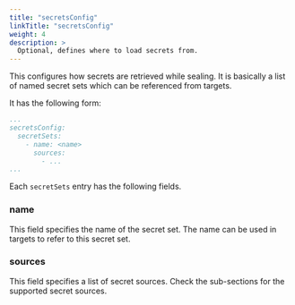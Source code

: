 ```yaml
---
title: "secretsConfig"
linkTitle: "secretsConfig"
weight: 4
description: >
  Optional, defines where to load secrets from.
---
```


This configures how secrets are retrieved while sealing. It is basically a list of named secret sets which can be
referenced from targets.

It has the following form:
```yaml
...
secretsConfig:
  secretSets:
    - name: <name>
      sources:
        - ...
...
```

Each `secretSets` entry has the following fields.

### name
This field specifies the name of the secret set. The name can be used in targets to refer to this secret set.

### sources
This field specifies a list of secret sources. Check the sub-sections for the supported secret sources.
